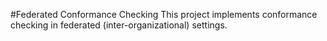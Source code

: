 #Federated Conformance Checking
This project implements conformance checking in federated (inter-organizational) settings. 